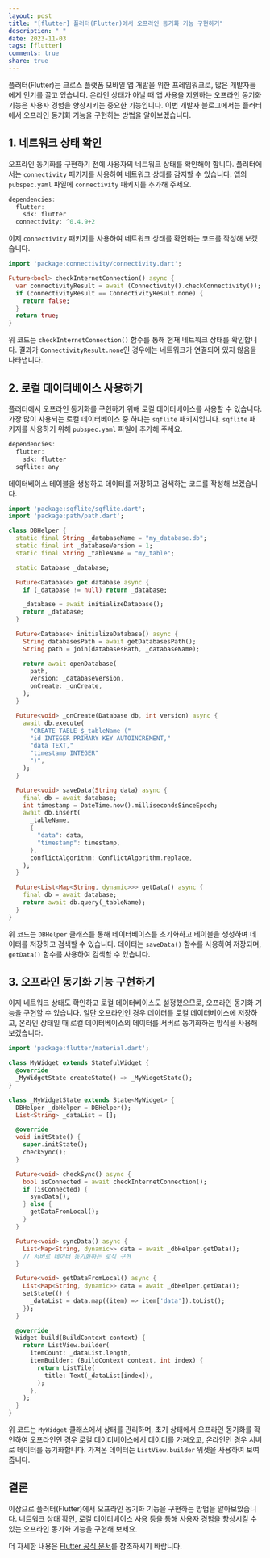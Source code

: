 ```yaml
---
layout: post
title: "[flutter] 플러터(Flutter)에서 오프라인 동기화 기능 구현하기"
description: " "
date: 2023-11-03
tags: [flutter]
comments: true
share: true
---
```


플러터(Flutter)는 크로스 플랫폼 모바일 앱 개발을 위한 프레임워크로, 많은 개발자들에게 인기를 끌고 있습니다. 온라인 상태가 아닐 때 앱 사용을 지원하는 오프라인 동기화 기능은 사용자 경험을 향상시키는 중요한 기능입니다. 이번 개발자 블로그에서는 플러터에서 오프라인 동기화 기능을 구현하는 방법을 알아보겠습니다.

## 1. 네트워크 상태 확인

오프라인 동기화를 구현하기 전에 사용자의 네트워크 상태를 확인해야 합니다. 플러터에서는 `connectivity` 패키지를 사용하여 네트워크 상태를 감지할 수 있습니다. 앱의 `pubspec.yaml` 파일에 `connectivity` 패키지를 추가해 주세요.

```dart
dependencies:
  flutter:
    sdk: flutter
  connectivity: ^0.4.9+2
```

이제 `connectivity` 패키지를 사용하여 네트워크 상태를 확인하는 코드를 작성해 보겠습니다.

```dart
import 'package:connectivity/connectivity.dart';

Future<bool> checkInternetConnection() async {
  var connectivityResult = await (Connectivity().checkConnectivity());
  if (connectivityResult == ConnectivityResult.none) {
    return false;
  }
  return true;
}
```

위 코드는 `checkInternetConnection()` 함수를 통해 현재 네트워크 상태를 확인합니다. 결과가 `ConnectivityResult.none`인 경우에는 네트워크가 연결되어 있지 않음을 나타냅니다.

## 2. 로컬 데이터베이스 사용하기

플러터에서 오프라인 동기화를 구현하기 위해 로컬 데이터베이스를 사용할 수 있습니다. 가장 많이 사용되는 로컬 데이터베이스 중 하나는 `sqflite` 패키지입니다. `sqflite` 패키지를 사용하기 위해 `pubspec.yaml` 파일에 추가해 주세요.

```dart
dependencies:
  flutter:
    sdk: flutter
  sqflite: any
```

데이터베이스 테이블을 생성하고 데이터를 저장하고 검색하는 코드를 작성해 보겠습니다.

```dart
import 'package:sqflite/sqflite.dart';
import 'package:path/path.dart';

class DBHelper {
  static final String _databaseName = "my_database.db";
  static final int _databaseVersion = 1;
  static final String _tableName = "my_table";

  static Database _database;

  Future<Database> get database async {
    if (_database != null) return _database;

    _database = await initializeDatabase();
    return _database;
  }

  Future<Database> initializeDatabase() async {
    String databasesPath = await getDatabasesPath();
    String path = join(databasesPath, _databaseName);

    return await openDatabase(
      path,
      version: _databaseVersion,
      onCreate: _onCreate,
    );
  }

  Future<void> _onCreate(Database db, int version) async {
    await db.execute(
      "CREATE TABLE $_tableName ("
      "id INTEGER PRIMARY KEY AUTOINCREMENT,"
      "data TEXT,"
      "timestamp INTEGER"
      ")",
    );
  }

  Future<void> saveData(String data) async {
    final db = await database;
    int timestamp = DateTime.now().millisecondsSinceEpoch;
    await db.insert(
      _tableName,
      {
        "data": data,
        "timestamp": timestamp,
      },
      conflictAlgorithm: ConflictAlgorithm.replace,
    );
  }

  Future<List<Map<String, dynamic>>> getData() async {
    final db = await database;
    return await db.query(_tableName);
  }
}
```

위 코드는 `DBHelper` 클래스를 통해 데이터베이스를 초기화하고 테이블을 생성하며 데이터를 저장하고 검색할 수 있습니다. 데이터는 `saveData()` 함수를 사용하여 저장되며, `getData()` 함수를 사용하여 검색할 수 있습니다.

## 3. 오프라인 동기화 기능 구현하기

이제 네트워크 상태도 확인하고 로컬 데이터베이스도 설정했으므로, 오프라인 동기화 기능을 구현할 수 있습니다. 일단 오프라인인 경우 데이터를 로컬 데이터베이스에 저장하고, 온라인 상태일 때 로컬 데이터베이스의 데이터를 서버로 동기화하는 방식을 사용해 보겠습니다.

```dart
import 'package:flutter/material.dart';

class MyWidget extends StatefulWidget {
  @override
  _MyWidgetState createState() => _MyWidgetState();
}

class _MyWidgetState extends State<MyWidget> {
  DBHelper _dbHelper = DBHelper();
  List<String> _dataList = [];

  @override
  void initState() {
    super.initState();
    checkSync();
  }

  Future<void> checkSync() async {
    bool isConnected = await checkInternetConnection();
    if (isConnected) {
      syncData();
    } else {
      getDataFromLocal();
    }
  }

  Future<void> syncData() async {
    List<Map<String, dynamic>> data = await _dbHelper.getData();
    // 서버로 데이터 동기화하는 로직 구현
  }

  Future<void> getDataFromLocal() async {
    List<Map<String, dynamic>> data = await _dbHelper.getData();
    setState(() {
      _dataList = data.map((item) => item['data']).toList();
    });
  }

  @override
  Widget build(BuildContext context) {
    return ListView.builder(
      itemCount: _dataList.length,
      itemBuilder: (BuildContext context, int index) {
        return ListTile(
          title: Text(_dataList[index]),
        );
      },
    );
  }
}
```

위 코드는 `MyWidget` 클래스에서 상태를 관리하며, 초기 상태에서 오프라인 동기화를 확인하여 오프라인인 경우 로컬 데이터베이스에서 데이터를 가져오고, 온라인인 경우 서버로 데이터를 동기화합니다. 가져온 데이터는 `ListView.builder` 위젯을 사용하여 보여줍니다.

## 결론

이상으로 플러터(Flutter)에서 오프라인 동기화 기능을 구현하는 방법을 알아보았습니다. 네트워크 상태 확인, 로컬 데이터베이스 사용 등을 통해 사용자 경험을 향상시킬 수 있는 오프라인 동기화 기능을 구현해 보세요. 

더 자세한 내용은 [Flutter 공식 문서](https://flutter.dev/docs)를 참조하시기 바랍니다.